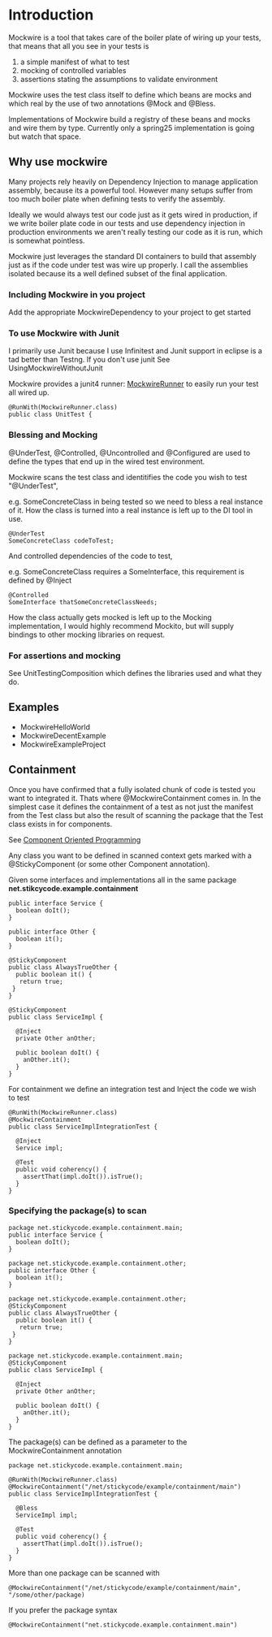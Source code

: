 # Introduction #

Mockwire is a tool that takes care of the boiler plate of wiring up your tests, that means that all you see in your tests is
  1. a simple manifest of what to test
  1. mocking of controlled variables
  1. assertions stating the assumptions to validate environment

Mockwire uses the test class itself to define which beans are mocks and which real by the use of two annotations @Mock and @Bless.

Implementations of Mockwire build a registry of these beans and mocks and wire them by type. Currently only a spring25 implementation is going but watch that space.

## Why use mockwire ##

Many projects rely heavily on Dependency Injection to manage application assembly, because its a powerful tool. However many setups suffer from too much boiler plate when defining tests to verify the assembly.

Ideally we would always test our code just as it gets wired in production, if we write boiler plate code in our tests and use dependency injection in production environments we aren't really testing our code as it is run, which is somewhat pointless.

Mockwire just leverages the standard DI containers to build that assembly just as if the code under test was wire up properly. I call the assemblies isolated because its a well defined subset of the final application.

### Including Mockwire in you project ###

Add the appropriate MockwireDependency to your project to get started

### To use Mockwire with Junit ###

I primarily use Junit because I use Infinitest and Junit support in eclipse is a tad better than Testng. If you don't use junit See UsingMockwireWithoutJunit

Mockwire provides a junit4 runner: [MockwireRunner](http://code.google.com/p/stickycode/source/browse/trunk/net.stickycode.mockwire/sticky-mockwire/src/main/java/net/stickycode/mockwire/junit4/MockwireRunner.java) to easily run your test all wired up.

```
@RunWith(MockwireRunner.class)
public class UnitTest {
```

### Blessing and Mocking ###

@UnderTest, @Controlled, @Uncontrolled and @Configured are used to define the types that end up in the wired test environment.

Mockwire scans the test class and identitifies the code you wish to test "@UnderTest",

e.g. SomeConcreteClass in being tested so we need to bless a real instance of it. How the class is turned into a real instance is left up to the DI tool in use.
```
@UnderTest
SomeConcreteClass codeToTest;
```

And controlled dependencies of the code to test,

e.g. SomeConcreteClass requires a SomeInterface, this requirement is defined by @Inject
```
@Controlled
SomeInterface thatSomeConcreteClassNeeds;
```
How the class actually gets mocked is left up to the Mocking implementation, I would highly recommend Mockito, but will supply bindings to other mocking libraries on request.

### For assertions and mocking ###

See UnitTestingComposition which defines the libraries used and what they do.

## Examples ##

  * MockwireHelloWorld
  * MockwireDecentExample
  * MockwireExampleProject

## Containment ##

Once you have confirmed that a fully isolated chunk of code is tested you want to integrated it. Thats where @MockwireContainment comes in. In the simplest case it defines the containment of a test as not just the manifest from the Test class but also the result of scanning the package that the Test class exists in for components.

See [Component Oriented Programming](http://www.c2.com/cgi/wiki?ComponentOrientedProgramming)

Any class you want to be defined in scanned context gets marked with a @StickyComponent (or some other Component annotation).

Given some interfaces and implementations all in the same package **net.stikcycode.example.containment**
```
public interface Service {
  boolean doIt();
}

public interface Other {
  boolean it();
}

@StickyComponent
public class AlwaysTrueOther {
  public boolean it() {
   return true;
 }
}

@StickyComponent
public class ServiceImpl {

  @Inject
  private Other anOther; 

  public boolean doIt() {
    anOther.it();
  }
}
```

For containment we define an integration test and Inject the code we wish to test
```
@RunWith(MockwireRunner.class)
@MockwireContainment
public class ServiceImplIntegrationTest {

  @Inject
  Service impl;

  @Test
  public void coherency() {
    assertThat(impl.doIt()).isTrue();
  }
}
```

### Specifying the package(s) to scan ###
```
package net.stickycode.example.containment.main;
public interface Service {
  boolean doIt();
}

package net.stickycode.example.containment.other;
public interface Other {
  boolean it();
}

package net.stickycode.example.containment.other;
@StickyComponent
public class AlwaysTrueOther {
  public boolean it() {
   return true;
 }
}

package net.stickycode.example.containment.main;
@StickyComponent
public class ServiceImpl {

  @Inject
  private Other anOther; 

  public boolean doIt() {
    anOther.it();
  }
}
```

The package(s) can be defined as a parameter to the MockwireContainment annotation
```
package net.stickycode.example.containment.main;

@RunWith(MockwireRunner.class)
@MockwireContainment("/net/stickycode/example/containment/main")
public class ServiceImplIntegrationTest {

  @Bless
  ServiceImpl impl;

  @Test
  public void coherency() {
    assertThat(impl.doIt()).isTrue();
  }
}
```

More than one package can be scanned with
```
@MockwireContainment("/net/stickycode/example/containment/main", "/some/other/package)
```

If you prefer the package syntax

```
@MockwireContainment("net.stickycode.example.containment.main")
```